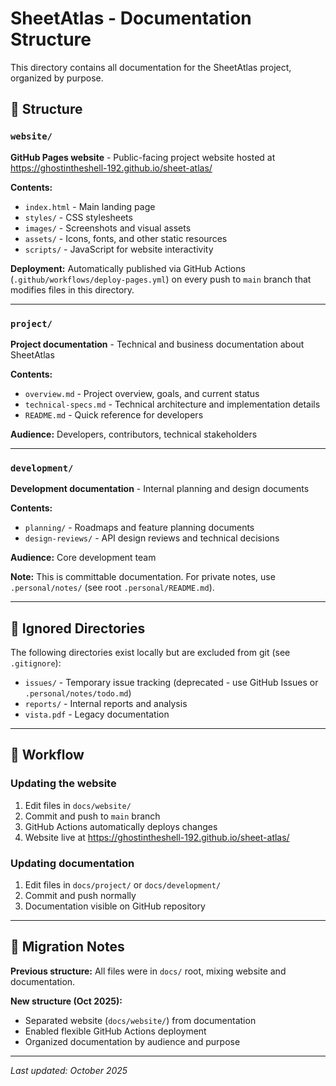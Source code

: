 # SheetAtlas - Documentation Structure

This directory contains all documentation for the SheetAtlas project, organized by purpose.

## 📁 Structure

### `website/`
**GitHub Pages website** - Public-facing project website hosted at https://ghostintheshell-192.github.io/sheet-atlas/

**Contents:**
- `index.html` - Main landing page
- `styles/` - CSS stylesheets
- `images/` - Screenshots and visual assets
- `assets/` - Icons, fonts, and other static resources
- `scripts/` - JavaScript for website interactivity

**Deployment:** Automatically published via GitHub Actions (`.github/workflows/deploy-pages.yml`) on every push to `main` branch that modifies files in this directory.

---

### `project/`
**Project documentation** - Technical and business documentation about SheetAtlas

**Contents:**
- `overview.md` - Project overview, goals, and current status
- `technical-specs.md` - Technical architecture and implementation details
- `README.md` - Quick reference for developers

**Audience:** Developers, contributors, technical stakeholders

---

### `development/`
**Development documentation** - Internal planning and design documents

**Contents:**
- `planning/` - Roadmaps and feature planning documents
- `design-reviews/` - API design reviews and technical decisions

**Audience:** Core development team

**Note:** This is committable documentation. For private notes, use `.personal/notes/` (see root `.personal/README.md`).

---

## 🚫 Ignored Directories

The following directories exist locally but are excluded from git (see `.gitignore`):

- `issues/` - Temporary issue tracking (deprecated - use GitHub Issues or `.personal/notes/todo.md`)
- `reports/` - Internal reports and analysis
- `vista.pdf` - Legacy documentation

---

## 🔄 Workflow

### Updating the website
1. Edit files in `docs/website/`
2. Commit and push to `main` branch
3. GitHub Actions automatically deploys changes
4. Website live at https://ghostintheshell-192.github.io/sheet-atlas/

### Updating documentation
1. Edit files in `docs/project/` or `docs/development/`
2. Commit and push normally
3. Documentation visible on GitHub repository

---

## 📝 Migration Notes

**Previous structure:** All files were in `docs/` root, mixing website and documentation.

**New structure (Oct 2025):**
- Separated website (`docs/website/`) from documentation
- Enabled flexible GitHub Actions deployment
- Organized documentation by audience and purpose

---

*Last updated: October 2025*
